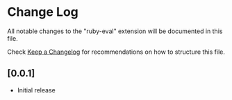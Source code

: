 # Change Log

All notable changes to the "ruby-eval" extension will be documented in this file.

Check [Keep a Changelog](http://keepachangelog.com/) for recommendations on how to structure this file.

## [0.0.1]

- Initial release
